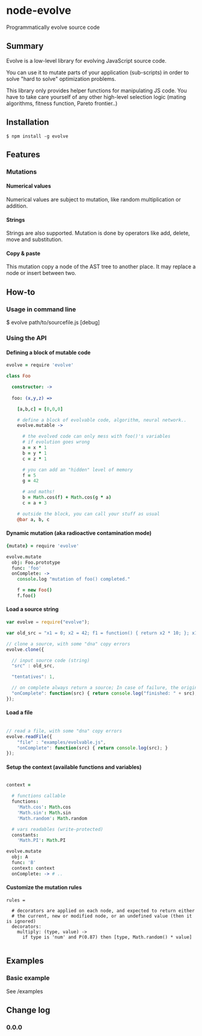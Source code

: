 node-evolve
===========

Programmatically evolve source code

## Summary

Evolve is a low-level library for evolving JavaScript source code.

You can use it to mutate parts of your application (sub-scripts)
in order to solve "hard to solve" optimization problems.

This library only provides helper functions for manipulating 
JS code. You have to take care yourself of any other high-level 
selection logic (mating algorithms, fitness function, Pareto frontier..)

## Installation

    $ npm install -g evolve

## Features 

### Mutations

#### Numerical values

  Numerical values are subject to mutation, like random multiplication or addition.

#### Strings

  Strings are also supported.
  Mutation is done by operators like add, delete, move and substitution.

#### Copy & paste

  This mutation copy a node of the AST tree
  to another place.
  It may replace a node or insert between two.

## How-to

### Usage in command line

  $ evolve path/to/sourcefile.js [debug]

### Using the API

#### Defining a block of mutable code

```CoffeeScript
evolve = require 'evolve'

class Foo

  constructor: ->
  
  foo: (x,y,z) =>

    [a,b,c] = [0,0,0]

    # define a block of evolvable code, algorithm, neural network..
    evolve.mutable ->

      # the evolved code can only mess with foo()'s variables
      # if evolution goes wrong
      a = x * 1
      b = y * 1
      c = z * 1

      # you can add an "hidden" level of memory
      f = 5
      g = 42 

      # and maths!
      b = Math.cos(f) + Math.cos(g * a)
      c = a + 3

    # outside the block, you can call your stuff as usual
    @bar a, b, c

```

#### Dynamic mutation (aka radioactive contamination mode)

```CoffeeScript
{mutate} = require 'evolve'

evolve.mutate 
  obj: Foo.prototype
  func: 'foo'
  onComplete: ->
    console.log "mutation of foo() completed."

    f = new Foo()
    f.foo()
```

#### Load a source string

```JavaScript
var evolve = require("evolve");

var old_src = "x1 = 0; x2 = 42; f1 = function() { return x2 * 10; }; x1 = f1();";

// clone a source, with some "dna" copy errors
evolve.clone({

  // input source code (string)
  "src" : old_src,

  "tentatives": 1,

  // on complete always return a source; In case of failure, the original is returned
  "onComplete": function(src) { return console.log("finished: " + src); }
});

```

#### Load a file

```JavaScript
  
// read a file, with some "dna" copy errors
evolve.readFile({
    "file" : "examples/evolvable.js",
    "onComplete": function(src) { return console.log(src); }
});

```

#### Setup the context (available functions and variables)

```CoffeeScript

context =

  # functions callable
  functions:
    'Math.cos': Math.cos
    'Math.sin': Math.sin
    'Math.random': Math.random

  # vars readables (write-protected)
  constants:
    'Math.PI': Math.PI

evolve.mutate 
  obj: A
  func: 'B'
  context: context
  onComplete: -> # ..
```

#### Customize the mutation rules

```CoffeeScruipt
rules =

  # decorators are applied on each node, and expected to return either
  # the current, new or modified node, or an undefined value (then it is ignored)
  decorators:
    multiply: (type, value) -> 
      if type is 'num' and P(0.87) then [type, Math.random() * value]


```

## Examples

### Basic example

See /examples

## Change log

### 0.0.0
